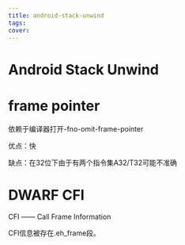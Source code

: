 ```yaml
---
title: android-stack-unwind
tags:
cover:
---
```


# Android Stack Unwind



# frame pointer



依赖于编译器打开-fno-omit-frame-pointer

优点：快

缺点：在32位下由于有两个指令集A32/T32可能不准确



# DWARF CFI



CFI —— Call Frame Information

CFI信息被存在.eh_frame段。

